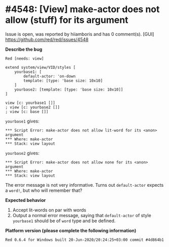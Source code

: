 
#4548: [View] make-actor does not allow (stuff) for its <anon> argument
================================================================================
Issue is open, was reported by hiiamboris and has 0 comment(s).
[GUI]
<https://github.com/red/red/issues/4548>

**Describe the bug**

```
Red [needs: view]                                   
                                                    
extend system/view/VID/styles [                     
    yourbase1: [                                    
        default-actor: 'on-down                     
        template: [type: 'base size: 10x10]         
    ]                                               
    yourbase2: [template: [type: 'base size: 10x10]]
]                                                   
                                                    
view [c: yourbase1 []]                              
; view [c: yourbase2 []]                            
; view [c: base []]                                 
```
`yourbase1` gives:
```
*** Script Error: make-actor does not allow lit-word for its <anon> argument
*** Where: make-actor                                                       
*** Stack: view layout                                                      
```
`yourbase2` gives:
```
*** Script Error: make-actor does not allow none for its <anon> argument
*** Where: make-actor                                                   
*** Stack: view layout                                                  
```
The error message is not very informative. Turns out `default-actor` expects a `word!`, but who will remember that?

**Expected behavior**

1. Accept lit-words on par with words
2. Output a normal error message, saying that `default-actor` of style `yourbase1` should be of `word` type and be defined.

**Platform version (please complete the following information)**
```
Red 0.6.4 for Windows built 20-Jun-2020/20:24:25+03:00 commit #4d864b1
```



